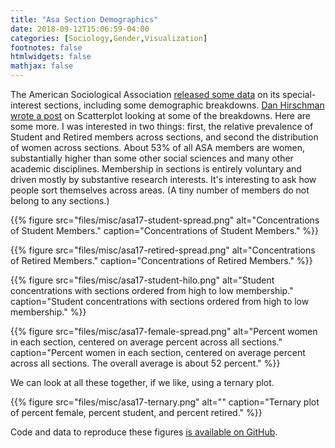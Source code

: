 ```yaml
---
title: "Asa Section Demographics"
date: 2018-09-12T15:06:59-04:00
categories: [Sociology,Gender,Visualization]
footnotes: false
htmlwidgets: false
mathjax: false
---
```


The American Sociological Association [released some data](http://www.asanet.org/research-and-publications/research-sociology/trends-sociology/asa-membership) on its special-interest sections, including some demographic breakdowns. [Dan Hirschman wrote a post](https://scatter.wordpress.com/2018/09/10/asa-section-memberships-by-race/) on Scatterplot looking at some of the breakdowns. Here are some more. I was interested in two things: first, the relative prevalence of Student and Retired members across sections, and second the distribution of women across sections. About 53% of all ASA members are women, substantially higher than some other social sciences and many other academic disciplines. Membership in sections is entirely voluntary and driven mostly by substantive research interests. It's interesting to ask how people sort themselves across areas. (A tiny number of members do not belong to any sections.)

{{% figure src="files/misc/asa17-student-spread.png" alt="Concentrations of Student Members." caption="Concentrations of Student Members." %}}

{{% figure src="files/misc/asa17-retired-spread.png" alt="Concentrations of Retired Members." caption="Concentrations of Retired Members." %}}

{{% figure src="files/misc/asa17-student-hilo.png" alt="Student concentrations with sections ordered from high to low membership." caption="Student concentrations with sections ordered from high to low membership." %}}

{{% figure src="files/misc/asa17-female-spread.png" alt="Percent women in each section, centered on average percent across all sections." caption="Percent women in each section, centered on average percent across all sections. The overall average is about 52 percent." %}}

We can look at all these together, if we like, using a ternary plot.

{{% figure src="files/misc/asa17-ternary.png" alt="" caption="Ternary plot of percent female, percent student, and percent retired." %}}

Code and data to reproduce these figures [is available on GitHub](https://github.com/kjhealy/asa_sections17).
